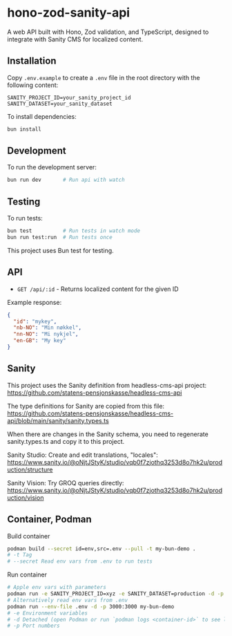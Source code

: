 # hono-zod-sanity-api

A web API built with Hono, Zod validation, and TypeScript, designed to integrate with Sanity CMS for localized content.

## Installation

Copy `.env.example` to create a `.env` file in the root directory with the following content:

```plaintext
SANITY_PROJECT_ID=your_sanity_project_id
SANITY_DATASET=your_sanity_dataset
```

To install dependencies:

```bash
bun install
```

## Development

To run the development server:

```bash
bun run dev       # Run api with watch
```

## Testing

To run tests:

```bash
bun test          # Run tests in watch mode
bun run test:run  # Run tests once
```

This project uses Bun test for testing.

## API

- `GET /api/:id` - Returns localized content for the given ID

Example response:

```json
{
  "id": "mykey",
  "nb-NO": "Min nøkkel",
  "nn-NO": "Mi nykjel", 
  "en-GB": "My key"
}
```

## Sanity

This project uses the Sanity definition from headless-cms-api project:
<https://github.com/statens-pensjonskasse/headless-cms-api>

The type definitions for Sanity are copied from this file:
<https://github.com/statens-pensjonskasse/headless-cms-api/blob/main/sanity/sanity.types.ts>

When there are changes in the Sanity schema, you need to regenerate sanity.types.ts and copy it to this project.

Sanity Studio: Create and edit translations, "locales":
<https://www.sanity.io/@oNjtJStyK/studio/vqb0f7zjothq3253d8o7hk2u/production/structure>

Sanity Vision: Try GROQ queries directly:
<https://www.sanity.io/@oNjtJStyK/studio/vqb0f7zjothq3253d8o7hk2u/production/vision>

## Container, Podman

Build container

```bash
podman build --secret id=env,src=.env --pull -t my-bun-demo .
# -t Tag
# --secret Read env vars from .env to run tests
```

Run container

```bash
# Apple env vars with parameters
podman run -e SANITY_PROJECT_ID=xyz -e SANITY_DATASET=production -d -p 3000:3000 my-bun-demo
# Alternatively read env vars from .env
podman run --env-file .env -d -p 3000:3000 my-bun-demo
# -e Environment variables
# -d Detached (open Podman or run `podman logs <container-id>` to see logs)
# -p Port numbers
```
